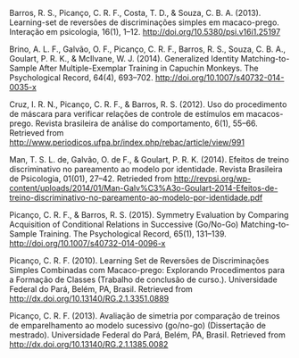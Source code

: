 Barros, R. S., Picanço, C. R. F., Costa, T. D., & Souza, C. B. A. (2013). Learning-set de reversões de discriminações simples em macaco-prego. Interação em psicologia, 16(1), 1–12. http://doi.org/10.5380/psi.v16i1.25197 

Brino, A. L. F., Galvão, O. F., Picanço, C. R. F., Barros, R. S., Souza, C. B. A., Goulart, P. R. K., & McIlvane, W. J. (2014). Generalized Identity Matching-to-Sample After Multiple-Exemplar Training in Capuchin Monkeys. The Psychological Record, 64(4), 693–702. http://doi.org/10.1007/s40732-014-0035-x

Cruz, I. R. N., Picanço, C. R. F., & Barros, R. S. (2012). Uso do procedimento de máscara para verificar relações de controle de estímulos em macacos-prego. Revista brasileira de análise do comportamento, 6(1), 55–66. Retrieved from http://www.periodicos.ufpa.br/index.php/rebac/article/view/991 

Man, T. S. L. de, Galvão, O. de F., & Goulart, P. R. K. (2014). Efeitos de treino discriminativo no pareamento ao modelo por identidade. Revista Brasileira de Psicologia, 01(01), 27–42. Retrieded from http://revpsi.org/wp-content/uploads/2014/01/Man-Galv%C3%A3o-Goulart-2014-Efeitos-de-treino-discriminativo-no-pareamento-ao-modelo-por-identidade.pdf

Picanço, C. R. F., & Barros, R. S. (2015). Symmetry Evaluation by Comparing Acquisition of Conditional Relations in Successive (Go/No-Go) Matching-to-Sample Training. The Psychological Record, 65(1), 131–139. http://doi.org/10.1007/s40732-014-0096-x

Picanço, C. R. F. (2010). Learning Set de Reversões de Discriminações Simples Combinadas com Macaco-prego: Explorando Procedimentos para a Formação de Classes (Trabalho de conclusão de curso.). Universidade Federal do Pará, Belém, PA, Brasil. Retrieved from http://dx.doi.org/10.13140/RG.2.1.3351.0889 

Picanço, C. R. F. (2013). Avaliação de simetria por comparação de treinos de emparelhamento ao modelo sucessivo (go/no-go) (Dissertação de mestrado). Universidade Federal do Pará, Belém, PA, Brasil. Retrieved from http://dx.doi.org/10.13140/RG.2.1.1385.0082 
